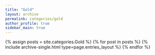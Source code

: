 ```yaml
---
title: "Gold"
layout: archive
permalink: categories/gold
author_profile: true
sidebar_main: true
---
```


{% assign posts = site.categories.Gold %}
{% for post in posts %} {% include archive-single.html type=page.entries_layout %} {% endfor %}
